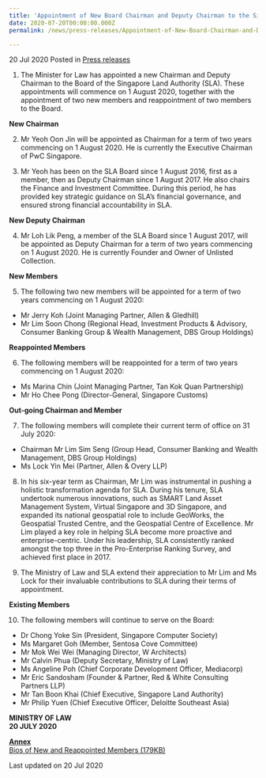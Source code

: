 ```yaml
---
title: 'Appointment of New Board Chairman and Deputy Chairman to the Singapore Land Authority'
date: 2020-07-20T00:00:00.000Z
permalink: /news/press-releases/Appointment-of-New-Board-Chairman-and-Deputy-Chairman-to-the-Singapore-Land-Authority-2020

---
```



20 Jul 2020 Posted in [Press releases](/news/press-releases)

<ol start="1">
<li>The Minister for Law has appointed a new Chairman and Deputy Chairman to the Board of the Singapore Land Authority (SLA). These appointments will commence on 1 August 2020, together with the appointment of two new members and reappointment of two members to the Board.</li>
</ol>

**New Chairman**

<ol start="2">
<li>Mr Yeoh Oon Jin will be appointed as Chairman for a term of two years commencing on 1 August 2020. He is currently the Executive Chairman of PwC Singapore.</li>
</ol>

<ol start="3">
<li>Mr Yeoh has been on the SLA Board since 1 August 2016, first as a member, then as Deputy Chairman since 1 August 2017. He also chairs the Finance and Investment Committee. During this period, he has provided key strategic guidance on SLA’s financial governance, and ensured strong financial accountability in SLA.</li>
</ol>

**New Deputy Chairman**

<ol start="4">
<li>Mr Loh Lik Peng, a member of the SLA Board since 1 August 2017, will be appointed as Deputy Chairman for a term of two years commencing on 1 August 2020. He is currently Founder and Owner of Unlisted Collection.</li>
</ol>

**New Members**

<ol start="5">
<li>The following two new members will be appointed for a term of two years commencing on 1 August 2020:</li></ol>

* Mr Jerry Koh (Joint Managing Partner, Allen & Gledhill) 
* Mr Lim Soon Chong (Regional Head, Investment Products & Advisory, Consumer Banking Group & Wealth Management, DBS Group Holdings)

**Reappointed Members**

<ol start="6">
<li>The following members will be reappointed for a term of two years commencing on 1 August 2020:</li></ol>

* Ms Marina Chin (Joint Managing Partner, Tan Kok Quan Partnership)
* Mr Ho Chee Pong (Director-General, Singapore Customs)

**Out-going Chairman and Member**

<ol start="7">
  <li>The following members will complete their current term of office on 31 July 2020:</li></ol>

* Chairman Mr Lim Sim Seng (Group Head, Consumer Banking and Wealth Management, DBS Group Holdings)
* Ms Lock Yin Mei (Partner, Allen & Overy LLP)

<ol start="8">
<li>In his six-year term as Chairman, Mr Lim was instrumental in pushing a holistic transformation agenda for SLA. During his tenure, SLA undertook numerous innovations, such as SMART Land Asset Management System, Virtual Singapore and 3D Singapore, and expanded its national geospatial role to include GeoWorks, the Geospatial Trusted Centre, and the Geospatial Centre of Excellence. Mr Lim played a key role in helping SLA become more proactive and enterprise-centric. Under his leadership, SLA consistently ranked amongst the top three in the Pro-Enterprise Ranking Survey, and achieved first place in 2017.</li>
</ol>

<ol start="9">
<li>The Ministry of Law and SLA extend their appreciation to Mr Lim and Ms Lock for their invaluable contributions to SLA during their terms of appointment.</li>
</ol>

**Existing Members**

<ol start="10">
  <li>The following members will continue to serve on the Board:</li></ol>

* Dr Chong Yoke Sin (President, Singapore Computer Society)
* Ms Margaret Goh (Member, Sentosa Cove Committee)
* Mr Mok Wei Wei (Managing Director, W Architects)
* Mr Calvin Phua (Deputy Secretary, Ministry of Law)
* Ms Angeline Poh (Chief Corporate Development Officer, Mediacorp)
* Mr Eric Sandosham (Founder & Partner, Red & White Consulting Partners LLP)
* Mr Tan Boon Khai (Chief Executive, Singapore Land Authority)
* Mr Philip Yuen (Chief Executive Officer, Deloitte Southeast Asia)


<b>MINISTRY OF LAW
<br>
20 JULY 2020</b>

**<u>Annex</u>**
<br>
[Bios of New and Reappointed Members (179KB)](/files/news/press-releases/2020/7/Annex_SLA_Board_Appointments_2020.pdf)
<br>

<p class="right-side-updated">Last updated on 20 Jul 2020</p>
